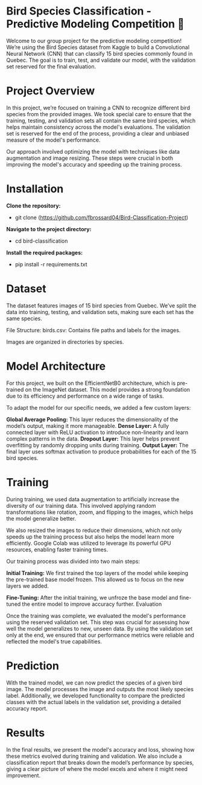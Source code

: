# Bird Species Classification - Predictive Modeling Competition 🐣


Welcome to our group project for the predictive modeling competition! We’re using the Bird Species dataset from Kaggle to build a Convolutional Neural Network (CNN) that can classify 15 bird species commonly found in Quebec. The goal is to train, test, and validate our model, with the validation set reserved for the final evaluation.


# Project Overview

In this project, we’re focused on training a CNN to recognize different bird species from the provided images. We took special care to ensure that the training, testing, and validation sets all contain the same bird species, which helps maintain consistency across the model's evaluations. The validation set is reserved for the end of the process, providing a clear and unbiased measure of the model's performance.

Our approach involved optimizing the model with techniques like data augmentation and image resizing. These steps were crucial in both improving the model's accuracy and speeding up the training process.

# Installation

**Clone the repository:**
- git clone (https://github.com/fbrossard04/Bird-Classification-Project)
  
**Navigate to the project directory:**
- cd bird-classification
  
**Install the required packages:**
- pip install -r requirements.txt

# Dataset

The dataset features images of 15 bird species from Quebec. We’ve split the data into training, testing, and validation sets, making sure each set has the same species.

File Structure:
birds.csv: Contains file paths and labels for the images.

Images are organized in directories by species.

# Model Architecture

For this project, we built on the EfficientNetB0 architecture, which is pre-trained on the ImageNet dataset. This model provides a strong foundation due to its efficiency and performance on a wide range of tasks.

To adapt the model for our specific needs, we added a few custom layers:

**Global Average Pooling:** This layer reduces the dimensionality of the model’s output, making it more manageable.
**Dense Layer:** A fully connected layer with ReLU activation to introduce non-linearity and learn complex patterns in the data.
**Dropout Layer:** This layer helps prevent overfitting by randomly dropping units during training.
**Output Layer:** The final layer uses softmax activation to produce probabilities for each of the 15 bird species.

# Training

During training, we used data augmentation to artificially increase the diversity of our training data. This involved applying random transformations like rotation, zoom, and flipping to the images, which helps the model generalize better.

We also resized the images to reduce their dimensions, which not only speeds up the training process but also helps the model learn more efficiently. Google Colab was utilized to leverage its powerful GPU resources, enabling faster training times.

Our training process was divided into two main steps:

**Initial Training:** We first trained the top layers of the model while keeping the pre-trained base model frozen. This allowed us to focus on the new layers we added.

**Fine-Tuning:** After the initial training, we unfroze the base model and fine-tuned the entire model to improve accuracy further.
Evaluation

Once the training was complete, we evaluated the model's performance using the reserved validation set. This step was crucial for assessing how well the model generalizes to new, unseen data. By using the validation set only at the end, we ensured that our performance metrics were reliable and reflected the model's true capabilities.

# Prediction
With the trained model, we can now predict the species of a given bird image. The model processes the image and outputs the most likely species label. Additionally, we developed functionality to compare the predicted classes with the actual labels in the validation set, providing a detailed accuracy report.

# Results
In the final results, we present the model's accuracy and loss, showing how these metrics evolved during training and validation. We also include a classification report that breaks down the model’s performance by species, giving a clear picture of where the model excels and where it might need improvement.
